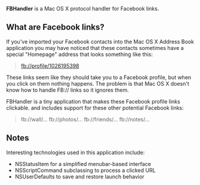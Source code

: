 __FBHandler__ is a Mac OS X protocol handler for Facebook links.

What are Facebook links?
------------------------

If you've imported your Facebook contacts into the Mac OS X Address Book application you may have noticed that these contacts sometimes have a special "Homepage" address that looks something like this:

> [fb://profile/1026195398](fb://profile/1026195398 "A Facebook link")

These links seem like they should take you to a Facebook profile, but when you click on them nothing happens. The problem is that Mac OS X doesn't know how to handle FB:// links so it ignores them.

FBHandler is a tiny application that makes these Facebook profile links clickable. and includes support for these other potential Facebook links:

> fb://wall/...
> fb://photos/...
> fb://friends/...
> fb://notes/...

Notes
-----

Interesting technologies used in this application include:

* NSStatusItem for a simplified menubar-based interface
* NSScriptCommand subclassing to process a clicked URL
* NSUserDefaults to save and restore launch behavior
 